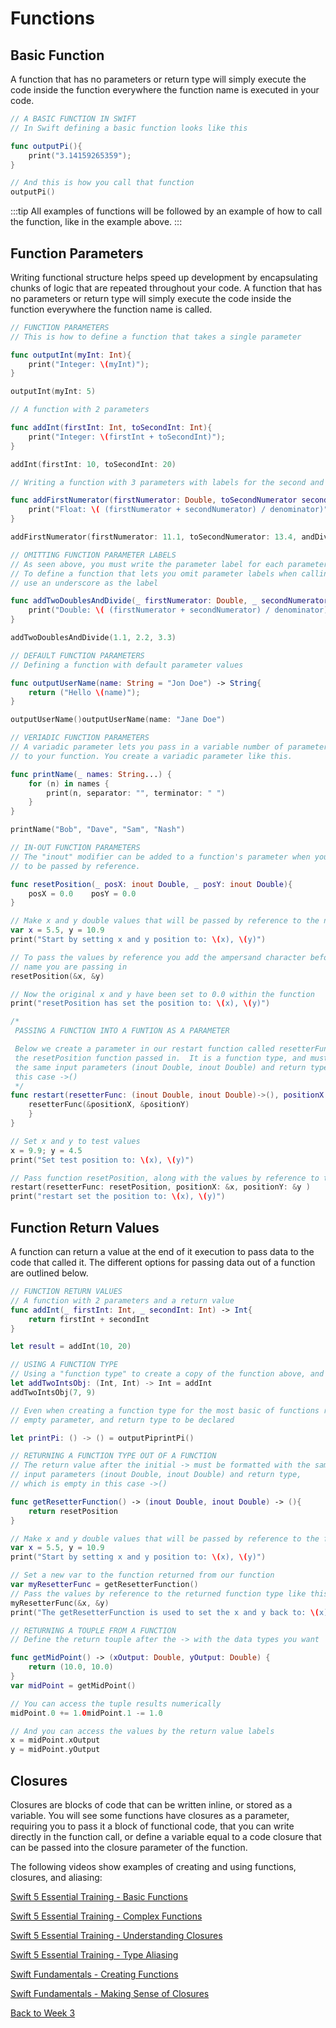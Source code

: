 # Functions

## Basic Function

A function that has no parameters or return type will simply execute the code inside the function everywhere the function name is executed in your code.

```swift
// A BASIC FUNCTION IN SWIFT
// In Swift defining a basic function looks like this

func outputPi(){
    print("3.14159265359");
}

// And this is how you call that function
outputPi()
```

:::tip
  All examples of functions will be followed by an example of how to call the function, like in the example above.
:::

## Function Parameters

Writing functional structure helps speed up development by encapsulating chunks of logic that are repeated throughout your code. A function that has no parameters or return type will simply execute the code inside the function everywhere the function name is called.

```swift
// FUNCTION PARAMETERS
// This is how to define a function that takes a single parameter

func outputInt(myInt: Int){
    print("Integer: \(myInt)");
}

outputInt(myInt: 5)
```

```swift
// A function with 2 parameters

func addInt(firstInt: Int, toSecondInt: Int){
    print("Integer: \(firstInt + toSecondInt)");
}

addInt(firstInt: 10, toSecondInt: 20)
```

```swift
// Writing a function with 3 parameters with labels for the second and third parameters

func addFirstNumerator(firstNumerator: Double, toSecondNumerator secondNumerator: Double, andDivideBy denominator: Double){
    print("Float: \( (firstNumerator + secondNumerator) / denominator)");
}

addFirstNumerator(firstNumerator: 11.1, toSecondNumerator: 13.4, andDivideBy: 3.5)
```

```swift
// OMITTING FUNCTION PARAMETER LABELS
// As seen above, you must write the parameter label for each parameter after the first.
// To define a function that lets you omit parameter labels when calling the function,
// use an underscore as the label

func addTwoDoublesAndDivide(_ firstNumerator: Double, _ secondNumerator: Double, _ denominator: Double){
    print("Double: \( (firstNumerator + secondNumerator) / denominator)");
}

addTwoDoublesAndDivide(1.1, 2.2, 3.3)
```

```swift
// DEFAULT FUNCTION PARAMETERS
// Defining a function with default parameter values

func outputUserName(name: String = "Jon Doe") -> String{
    return ("Hello \(name)");
}

outputUserName()outputUserName(name: "Jane Doe")
```

```swift
// VERIADIC FUNCTION PARAMETERS
// A variadic parameter lets you pass in a variable number of parameters of a given type
// to your function. You create a variadic parameter like this.

func printName(_ names: String...) {
    for (n) in names {
        print(n, separator: "", terminator: " ")
    }
}

printName("Bob", "Dave", "Sam", "Nash")
```

```swift
// IN-OUT FUNCTION PARAMETERS
// The "inout" modifier can be added to a function's parameter when you want the values
// to be passed by reference.

func resetPosition(_ posX: inout Double, _ posY: inout Double){
    posX = 0.0    posY = 0.0
}

// Make x and y double values that will be passed by reference to the next functions.
var x = 5.5, y = 10.9
print("Start by setting x and y position to: \(x), \(y)")

// To pass the values by reference you add the ampersand character before the variable
// name you are passing in
resetPosition(&x, &y)

// Now the original x and y have been set to 0.0 within the function
print("resetPosition has set the position to: \(x), \(y)")
```

```swift
/*
 PASSING A FUNCTION INTO A FUNTION AS A PARAMETER

 Below we create a parameter in our restart function called resetterFunc that will have
 the resetPosition function passed in.  It is a function type, and must be declared with
 the same input parameters (inout Double, inout Double) and return type which is empty in
 this case ->()
 */
func restart(resetterFunc: (inout Double, inout Double)->(), positionX: inout Double, positionY: inout Double){    if positionX != 0.0 || positionY != 0.0 {
    resetterFunc(&positionX, &positionY)
    }
}

// Set x and y to test values
x = 9.9; y = 4.5
print("Set test position to: \(x), \(y)")

// Pass function resetPosition, along with the values by reference to the function like this
restart(resetterFunc: resetPosition, positionX: &x, positionY: &y )
print("restart set the position to: \(x), \(y)")

```

## Function Return Values

A function can return a value at the end of it execution to pass data to the code that called it.  The different options for passing data out of a function are outlined below.

```swift
// FUNCTION RETURN VALUES
// A function with 2 parameters and a return value
func addInt(_ firstInt: Int, _ secondInt: Int) -> Int{
    return firstInt + secondInt
}

let result = addInt(10, 20)
```

```swift
// USING A FUNCTION TYPE
// Using a "function type" to create a copy of the function above, and use it
let addTwoIntsObj: (Int, Int) -> Int = addInt
addTwoIntsObj(7, 9)

// Even when creating a function type for the most basic of functions requires an
// empty parameter, and return type to be declared

let printPi: () -> () = outputPiprintPi()
```

```swift
// RETURNING A FUNCTION TYPE OUT OF A FUNCTION
// The return value after the initial -> must be formatted with the same
// input parameters (inout Double, inout Double) and return type,
// which is empty in this case ->()

func getResetterFunction() -> (inout Double, inout Double) -> (){
    return resetPosition
}

// Make x and y double values that will be passed by reference to the function type.
var x = 5.5, y = 10.9
print("Start by setting x and y position to: \(x), \(y)")

// Set a new var to the function returned from our function
var myResetterFunc = getResetterFunction()
// Pass the values by reference to the returned function type like this
myResetterFunc(&x, &y)
print("The getResetterFunction is used to set the x and y back to: \(x), \(y) with the functionality returned")
```

```swift
// RETURNING A TOUPLE FROM A FUNCTION
// Define the return touple after the -> with the data types you want

func getMidPoint() -> (xOutput: Double, yOutput: Double) {
    return (10.0, 10.0)
}
var midPoint = getMidPoint()

// You can access the tuple results numerically
midPoint.0 += 1.0midPoint.1 -= 1.0

// And you can access the values by the return value labels
x = midPoint.xOutput
y = midPoint.yOutput
```

## Closures

Closures are blocks of code that can be written inline, or stored as a variable.  You will see some functions have closures as a parameter, requiring you to pass it a block of functional code, that you can write directly in the function call, or define a variable equal to a code closure that can be passed into the closure parameter of the function.

The following videos show examples of creating and using functions, closures, and aliasing:

[Swift 5 Essential Training - Basic Functions <Badge text="Lynda"/>](https://www.linkedin.com/learning/swift-5-essential-training/basic-functions?u=2199673)

[Swift 5 Essential Training - Complex Functions <Badge text="Lynda"/>](https://www.linkedin.com/learning/swift-5-essential-training/complex-functions?u=2199673)

[Swift 5 Essential Training - Understanding Closures <Badge text="Lynda"/>](https://www.linkedin.com/learning/swift-5-essential-training/understanding-closures?u=2199673)

[Swift 5 Essential Training - Type Aliasing <Badge text="Lynda"/>](https://www.linkedin.com/learning/swift-5-essential-training/type-aliasing?u=2199673)

[Swift Fundamentals - Creating Functions <Badge text="Pluralsight"/>](https://app.pluralsight.com/course-player?clipId=b8915e3c-4847-4fcf-937b-b6e13ba8755f)

[Swift Fundamentals - Making Sense of Closures <Badge text="Pluralsight"/>](https://app.pluralsight.com/course-player?clipId=9ee3067f-5457-4adc-a207-8df346115701)

[Back to Week 3](./index.md#during-class)